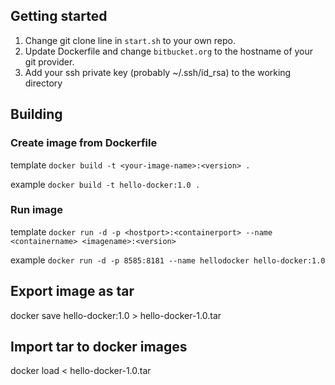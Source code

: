 

## Getting started

1. Change git clone line in `start.sh` to your own repo.
2. Update Dockerfile and change `bitbucket.org` to the hostname of your git provider.
3. Add your ssh private key (probably ~/.ssh/id_rsa) to the working directory

## Building

### Create image from Dockerfile

template `docker build -t <your-image-name>:<version> .`

example `docker build -t hello-docker:1.0 .`

### Run image

template `docker run -d -p <hostport>:<containerport> --name <containername> <imagename>:<version>`

example `docker run -d -p 8585:8181 --name hellodocker hello-docker:1.0`


## Export image as tar

docker save hello-docker:1.0 > hello-docker-1.0.tar

## Import tar to docker images

docker load < hello-docker-1.0.tar